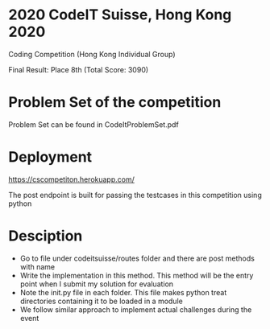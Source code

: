 # 2020 CodeIT Suisse, Hong Kong 2020

Coding Competition (Hong Kong Individual Group)

Final Result: Place 8th (Total Score: 3090)

# Problem Set of the competition

Problem Set can be found in CodeItProblemSet.pdf

# Deployment

https://cscompetiton.herokuapp.com/

The post endpoint is built for passing the testcases in this competition using python

# Desciption
- Go to file under codeitsuisse/routes folder and there are post methods with name
- Write the implementation in this method. This method will be the entry point when I submit my solution for evaluation
- Note the init.py file in each folder. This file makes python treat directories containing it to be loaded in a module
- We follow similar approach to implement actual challenges during the event
